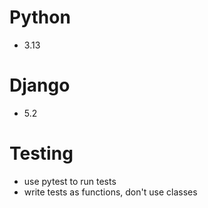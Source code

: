 # Python
- 3.13
# Django
- 5.2

# Testing
- use pytest to run tests
- write tests as functions, don't use classes
